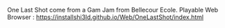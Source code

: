 One Last Shot come from a Gam Jam from Bellecour Ecole.
Playable Web Browser : https://installshi3ld.github.io/Web/OneLastShot/index.html
